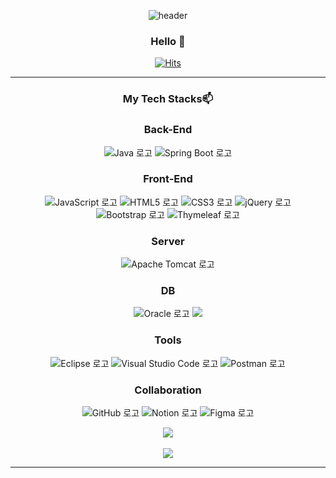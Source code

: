 <div align="center">
  
![header](https://capsule-render.vercel.app/api?type=wave&color=auto&height=300&section=header&text=Ikhyeon's%20Github&fontSize=90)

### Hello 👋
[![Hits](https://hits.seeyoufarm.com/api/count/incr/badge.svg?url=https%3A%2F%2Fgithub.com%2Fdlrgus2928%2Fhit-counter&count_bg=%2379C83D&title_bg=%23555555&icon=&icon_color=%23E7E7E7&title=hits&edge_flat=false)](https://hits.seeyoufarm.com)
<hr/>

### My Tech Stacks📫

### Back-End
![Java 로고](https://img.shields.io/badge/Java-007396?style=round-square&logo=java&logoColor=white)
![Spring Boot 로고](https://img.shields.io/badge/Spring%20Boot-6DB33F?style=round-square&logo=springboot&logoColor=white)

### Front-End
![JavaScript 로고](https://img.shields.io/badge/JavaScript-F7DF1E?style=round-square&logo=javascript&logoColor=white)
![HTML5 로고](https://img.shields.io/badge/HTML5-E34F26?style=round-square&logo=html5&logoColor=white)
![CSS3 로고](https://img.shields.io/badge/CSS3-1572B6?style=round-square&logo=css3&logoColor=white)
![jQuery 로고](https://img.shields.io/badge/jQuery-0769AD?style=round-square&logo=jquery&logoColor=white)
![Bootstrap 로고](https://img.shields.io/badge/Bootstrap-7952B3?style=round-square&logo=bootstrap&logoColor=white)
![Thymeleaf 로고](https://img.shields.io/badge/Thymeleaf-005F0F?style=round-square&logo=thymeleaf&logoColor=white)

### Server
![Apache Tomcat 로고](https://img.shields.io/badge/Apache%20Tomcat-F8DC75?style=round-square&logo=apachetomcat&logoColor=black)

### DB
![Oracle 로고](https://img.shields.io/badge/Oracle-F80000?style=round-square&logo=oracle&logoColor=white)
<img src="https://img.shields.io/badge/MongoDB-47A248?style=flat-square&logo=MongoDB&logoColor=white"/>

### Tools
![Eclipse 로고](https://img.shields.io/badge/Eclipse-2C2255?style=round-square&logo=eclipseide&logoColor=white)
![Visual Studio Code 로고](https://img.shields.io/badge/Visual%20Studio%20Code-007ACC?style=round-square&logo=visualstudiocode&logoColor=white)
![Postman 로고](https://img.shields.io/badge/Postman-FF6C37?style=round-square&logo=postman&logoColor=white)

### Collaboration
![GitHub 로고](https://img.shields.io/badge/GitHub-181717?style=round-square&logo=github&logoColor=white)
![Notion 로고](https://img.shields.io/badge/Notion-181717?style=round-square&logo=notion&logoColor=white)
![Figma 로고](https://img.shields.io/badge/Figma-F24E1E?style=round-square&logo=figma&logoColor=white)


<img src="https://github-readme-stats.vercel.app/api/top-langs/?username=dlrgus2928&layout=compact"><br><br>
<img src="https://github-readme-stats.vercel.app/api?username=dlrgus2928&show_icons=true">


***

<!--
**dlrgus2928/dlrgus2928** is a ✨ _special_ ✨ repository because its `README.md` (this file) appears on your GitHub profile.

Here are some ideas to get you started:

- 🔭 I’m currently working on ...
- 🌱 I’m currently learning ...
- 👯 I’m looking to collaborate on ...
- 🤔 I’m looking for help with ...
- 💬 Ask me about ...
- 📫 How to reach me: ...
- 😄 Pronouns: ...
- ⚡ Fun fact: ...
-->
